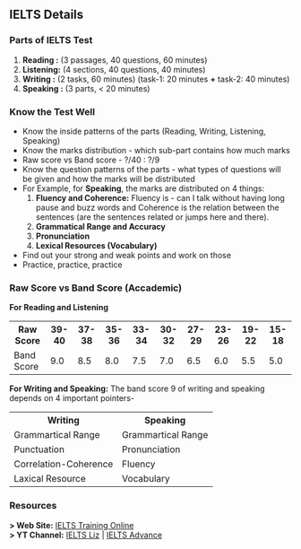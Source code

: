 ## **IELTS Details**

### **Parts of IELTS Test**
1. **Reading :** (3 passages, 40 questions, 60 minutes)
2. **Listening:** (4 sections, 40 questions, 40 minutes)
3. **Writing :** (2 tasks, 60 minutes) (task-1: 20 minutes **+** task-2: 40 minutes)
4. **Speaking :** (3 parts,  < 20 minutes)

### **Know the Test Well**
- Know the inside patterns of the parts (Reading, Writing, Listening, Speaking)
- Know the marks distribution - which sub-part contains how much marks
- Raw score vs Band score - ?/40 : ?/9
- Know the question patterns of the parts - what types of questions will be given and how the marks will be distributed
- For Example, for **Speaking**, the marks are distributed on 4 things:
	1. **Fluency and Coherence:** Fluency is - can I talk without having long pause and buzz words and Coherence is the relation between the sentences (are the sentences related or jumps here and there).
	2. **Grammatical Range and Accuracy**
	3. **Pronunciation**
	4. **Lexical Resources (Vocabulary)**
- Find out your strong and weak points and work on those
- Practice, practice, practice

### **Raw Score vs Band Score (Accademic)**
**For Reading and Listening**
<table >
    <tr>
        <th>Raw Score</th>
        <th>39-40</th>
        <th>37-38</th>
        <th>35-36</th>
        <th>33-34</th>
        <th>30-32</th>
        <th>27-29</th>
        <th>23-26</th>
        <th>19-22</th>
        <th>15-18</th>
    </tr>
    <tr>
        <td>Band Score</td>
        <td>9.0</td>
        <td>8.5</td>
        <td>8.0</td>
        <td>7.5</td>
        <td>7.0</td>
        <td>6.5</td>
        <td>6.0</td>
        <td>5.5</td>
        <td>5.0</td>
    </tr>
</table>

**For Writing and Speaking:** The band score 9 of writing and speaking depends on 4 important pointers-
<table>
    <tr><th>Writing</th><th>Speaking</th></tr>
    <tr><td>Grammartical Range</td><td>Grammartical Range</td></tr>
    <tr><td>Punctuation</td><td>Pronunciation</td></tr>
    <tr><td>Correlation-Coherence</td><td>Fluency</td></tr>
    <tr><td>Laxical Resource</td><td>Vocabulary</td></tr>
</table>

### **Resources**
**> Web Site:** [IELTS Training Online](https://ieltstrainingonline.com/)<br>
**> YT Channel:** [IELTS Liz](https://www.youtube.com/@ieltsliz) | [IELTS Advance](https://www.youtube.com/@Ieltsadvantage)